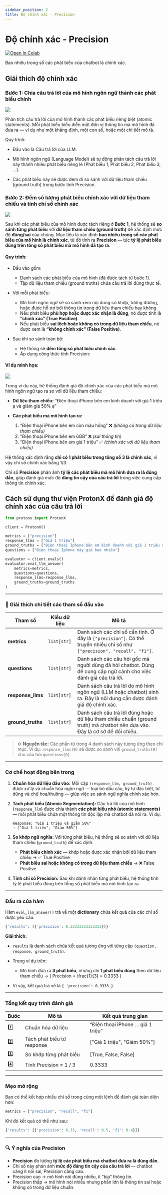 ```yaml
---
sidebar_position: 2
title: Độ chính xác - Precision
---
```


# Độ chính xác - Precision

[![Open In Colab](https://colab.research.google.com/assets/colab-badge.svg)](https://colab.research.google.com/drive/1K--XnYyulT54Y_vlJkEytSplcSbYpbXq?usp=sharing)

Bao nhiêu trong số các phát biểu của chatbot là chính xác.

## Giải thích độ chính xác

### Bước 1: Chia câu trả lời của mô hình ngôn ngữ thành các phát biểu chính

![](/img/precision_step_1.png)

Phân tích câu trả lời của mô hình thành các phát biểu riêng biệt (atomic statements).
Mỗi phát biểu biểu diễn một đơn vị thông tin mà mô hình đã đưa ra — ví dụ như một khẳng định, một con số, hoặc một chi tiết mô tả.

Quy trình:

- Đầu vào là Câu trả lời của LLM.

- Mô hình ngôn ngữ (Language Model) sẽ tự động phân tách câu trả lời này thành nhiều phát biểu riêng lẻ (Phát biểu 1, Phát biểu 2, Phát biểu 3, ...).

- Các phát biểu này sẽ được đem đi so sánh với dữ liệu tham chiếu (ground truth) trong bước tính Precision.

### Bước 2: Đếm số lượng phát biểu chính xác với dữ liệu tham chiếu và tính chỉ số chính xác

![](/img/precision_step_2.png)

Sau khi các phát biểu của mô hình được tách riêng ở **Bước 1**, hệ thống sẽ **so sánh từng phát biểu** với **dữ liệu tham chiếu (ground truth)** để xác định mức độ **đúng/sai** của chúng.
Mục tiêu là xác định **bao nhiêu trong số các phát biểu của mô hình là chính xác**, từ đó tính ra **Precision** — tức **tỷ lệ phát biểu đúng trên tổng số phát biểu mà mô hình đã tạo ra**.

#### Quy trình:

* Đầu vào gồm:

  * Danh sách các phát biểu của mô hình (đã được tách từ bước 1).
  * Tập dữ liệu tham chiếu (ground truths) chứa câu trả lời đúng thực tế.

* Với mỗi phát biểu:

  * Mô hình ngôn ngữ sẽ so sánh xem nội dung có khớp, tương đương, hoặc được hỗ trợ bởi thông tin trong dữ liệu tham chiếu hay không.
  * Nếu phát biểu **phù hợp hoặc được xác nhận là đúng**, nó được tính là **“chính xác” (True Positive)**.
  * Nếu phát biểu **sai lệch hoặc không có trong dữ liệu tham chiếu**, nó được xem là **“không chính xác” (False Positive)**.

* Sau khi so sánh toàn bộ:

  * Hệ thống sẽ **đếm tổng số phát biểu chính xác**.
  * Áp dụng công thức tính Precision:

#### Ví dụ minh họa:

![](/img/precision_example.png)

Trong ví dụ này, hệ thống đánh giá độ chính xác của các phát biểu mà mô hình ngôn ngữ tạo ra so với dữ liệu tham chiếu:

* **Dữ liệu tham chiếu:**
  “Điện thoại iPhone bên em kinh doanh với giá 1 triệu ạ và giảm giá 50% ạ”

* **Các phát biểu mà mô hình tạo ra:**

  1. “Điện thoại iPhone bên em còn màu hồng” ❌ *(không có trong dữ liệu tham chiếu)*
  2. “Điện thoại iPhone bên em 6GB” ❌ *(sai thông tin)*
  3. “Điện thoại iPhone bên em giá 1 triệu” ✅ *(chính xác với dữ liệu tham chiếu)*

Hệ thống xác định rằng **chỉ có 1 phát biểu trong tổng số 3 là chính xác**, vì vậy chỉ số chính xác bằng 1/3.

Chỉ số **Precision** phản ánh **tỷ lệ các phát biểu mà mô hình đưa ra là đúng đắn**, giúp đánh giá mức độ **đáng tin cậy của câu trả lời** trong việc cung cấp thông tin chính xác.

## Cách sử dụng thư viện ProtonX để đánh giá độ chính xác của câu trả lời

```python
from protonx import ProtonX

client = ProtonX()

metrics = ["precision"]
response_llms = ["Giá 1 triệu"]
ground_truths = ["Điện thoại Iphone bên em kinh doanh với giá 1 triệu ạ và giảm giá 50% ạ"]
questions = ["Điện thoại Iphone này giá bao nhiêu"]

evaluator = client.evals()
evaluator.eval_llm_answer(
    metrics=metrics,
    questions=questions,
    response_llms=response_llms,
    ground_truths=ground_truths
)
````

---

### 🔹 Giải thích chi tiết các tham số đầu vào

| Tham số           | Kiểu dữ liệu | Mô tả                                                                                                                      |
| ----------------- | ------------ | -------------------------------------------------------------------------------------------------------------------------- |
| **metrics**       | `list[str]`  | Danh sách các chỉ số cần tính. Ở đây là `["precision"]`. Có thể truyền nhiều chỉ số như `["precision", "recall", "f1"]`.   |
| **questions**     | `list[str]`  | Danh sách các câu hỏi gốc mà người dùng đã hỏi chatbot. Dùng để cung cấp ngữ cảnh cho việc đánh giá câu trả lời.           |
| **response_llms** | `list[str]`  | Danh sách câu trả lời do mô hình ngôn ngữ (LLM hoặc chatbot) sinh ra. Đây là nội dung cần được đánh giá độ chính xác.      |
| **ground_truths** | `list[str]`  | Danh sách câu trả lời đúng hoặc dữ liệu tham chiếu chuẩn (ground truth) mà chatbot nên dựa vào. Đây là cơ sở để đối chiếu. |

> ⚙️ **Nguyên tắc:** Các phần tử trong 4 danh sách này tương ứng theo chỉ mục.
> Ví dụ: `response_llms[0]` sẽ được so sánh với `ground_truths[0]` cho câu hỏi `questions[0]`.

---

### Cơ chế hoạt động bên trong

1. **Chuẩn hóa dữ liệu đầu vào:**
   Mỗi cặp `(response_llm, ground_truth)` được xử lý và chuẩn hóa ngôn ngữ — loại bỏ dấu câu, ký tự đặc biệt, từ dừng và chữ hoa/thường — giúp việc so sánh ngữ nghĩa chính xác hơn.

2. **Tách phát biểu (Atomic Segmentation):**
   Câu trả lời của mô hình (`response_llm`) được chia thành **các phát biểu nhỏ (atomic statements)** — mỗi phát biểu chứa một thông tin độc lập mà chatbot đã nói ra.
   Ví dụ:

   ```
   Response: "Giá 1 triệu và giảm 50%"
   → ["Giá 1 triệu", "Giảm 50%"]
   ```

3. **So khớp ngữ nghĩa:**
   Với từng phát biểu, hệ thống sẽ so sánh với dữ liệu tham chiếu (`ground_truth`) để xác định:

   * **Phát biểu chính xác** — khớp hoặc được xác nhận bởi dữ liệu tham chiếu → ✅ True Positive
   * **Phát biểu sai hoặc không có trong dữ liệu tham chiếu** → ❌ False Positive

4. **Tính chỉ số Precision:**
   Sau khi đánh nhãn từng phát biểu, hệ thống tính tỷ lệ phát biểu đúng trên tổng số phát biểu mà mô hình tạo ra

---

### Đầu ra của hàm

Hàm `eval_llm_answer()` trả về một **dictionary** chứa kết quả của các chỉ số được yêu cầu:

```python
{'results': [{'precision': 0.33333333333333}]}
```

**Giải thích:**

* `results` là danh sách chứa kết quả tương ứng với từng cặp `(question, response, ground_truth)`.
* Trong ví dụ trên:

  * Mô hình đưa ra **3 phát biểu**, nhưng chỉ **1 phát biểu đúng** theo dữ liệu tham chiếu →
    ( Precision = \frac{1}{3} = 0.3333 )
* Vì vậy, kết quả trả về là `{ 'precision': 0.3333 }`.

---

### Tổng kết quy trình đánh giá

| Bước | Mô tả                      | Kết quả trung gian                |
| ---- | -------------------------- | --------------------------------- |
| 1️⃣  | Chuẩn hóa dữ liệu          | “Điện thoại iPhone … giá 1 triệu” |
| 2️⃣  | Tách phát biểu từ response | ["Giá 1 triệu", "Giảm 50%"]       |
| 3️⃣  | So khớp từng phát biểu     | [True, False, False]              |
| 4️⃣  | Tính Precision = 1 / 3     | 0.3333                            |

---

### Mẹo mở rộng

Bạn có thể kết hợp nhiều chỉ số trong cùng một lệnh để đánh giá toàn diện hơn:

```python
metrics = ["precision", "recall", "f1"]
```

Khi đó kết quả có thể như sau:

```python
{'results': [{'precision': 0.33, 'recall': 0.5, 'f1': 0.4}]}
```

---

### 🔍 Ý nghĩa của Precision

* **Precision** đo lường **tỷ lệ các phát biểu mà chatbot đưa ra là đúng đắn**.
* Chỉ số này phản ánh **mức độ đáng tin cậy của câu trả lời** — chatbot càng ít nói sai, Precision càng cao.
* Precision cao → mô hình nói đúng nhiều, ít “bịa” thông tin.
* Precision thấp → mô hình nói nhiều nhưng phần lớn là thông tin sai hoặc không có trong dữ liệu chuẩn.
```
